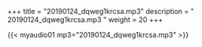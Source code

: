 +++
title = "20190124_dqweg1krcsa.mp3"
description = " 20190124_dqweg1krcsa.mp3 "
weight = 20
+++

{{< myaudio01 mp3="20190124_dqweg1krcsa.mp3" >}}

